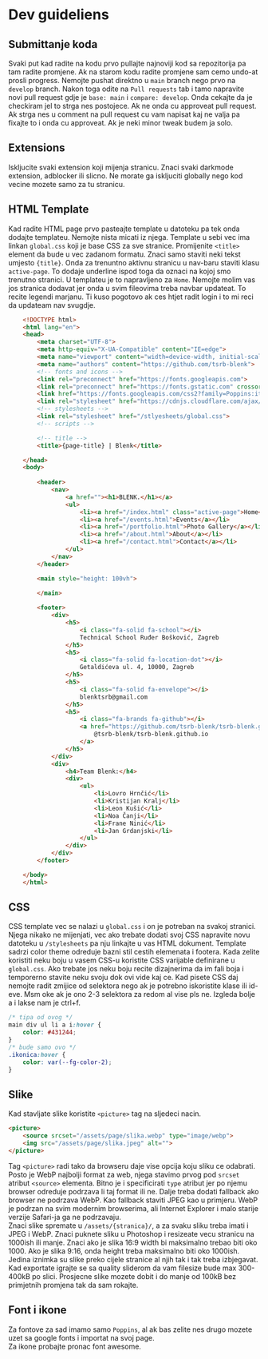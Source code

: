 # Dev guideliens

## Submittanje koda
Svaki put kad radite na kodu prvo pullajte najnoviji kod sa repozitorija pa tam radite promjene. Ak na starom kodu radite promjene sam cemo undo-at prosli progress. Nemojte pushat
direktno u `main` branch nego prvo na `develop` branch. Nakon toga odite na `Pull requests` tab i tamo napravite novi pull request gdje je `base: main` i `compare: develop`. Onda cekajte da je checkiram jel to strga nes postojece. Ak ne onda cu approveat pull request. Ak strga nes u comment na pull request cu vam napisat kaj ne valja pa fixajte to i onda cu approveat. Ak je neki minor tweak budem ja solo.

## Extensions
Iskljucite svaki extension koji mijenja stranicu. Znaci svaki darkmode extension, adblocker ili slicno. Ne morate ga iskljuciti globally nego kod vecine mozete samo za tu stranicu.

## HTML Template 
Kad radite HTML page prvo pasteajte template u datoteku pa tek onda dodajte templateu. Nemojte nista micati iz njega. Template u sebi vec ima linkan `global.css` koji je base CSS za sve stranice. Promijenite `<title>` element da bude u vec zadanom formatu. Znaci samo staviti neki tekst umjesto `{title}`. Onda za trenuntno aktivnu stranicu u nav-baru staviti klasu `active-page`. To dodaje underline ispod toga da oznaci na kojoj smo trenutno stranici. U templateu je to napravljeno za `Home`. Nemojte molim vas jos stranica dodavat jer onda u svim fileovima treba navbar updateat. To recite legendi marjanu. Ti kuso pogotovo ak ces htjet radit login i to mi reci da updateam nav svugdje.
```html
    <!DOCTYPE html>
    <html lang="en">
    <head>
        <meta charset="UTF-8">
        <meta http-equiv="X-UA-Compatible" content="IE=edge">
        <meta name="viewport" content="width=device-width, initial-scale=1.0">
        <meta name="authors" content="https://github.com/tsrb-blenk">
        <!-- fonts and icons -->
        <link rel="preconnect" href="https://fonts.googleapis.com">
        <link rel="preconnect" href="https://fonts.gstatic.com" crossorigin>
        <link href="https://fonts.googleapis.com/css2?family=Poppins:ital,wght@0,100;0,200;0,300;0,400;0,500;0,600;0,700;0,800;0,900;1,100;1,200;1,300;1,400;1,500;1,600;1,700;1,800;1,900&display=swap" rel="stylesheet">
        <link rel="stylesheet" href="https://cdnjs.cloudflare.com/ajax/libs/font-awesome/6.4.0/css/all.min.css" integrity="sha512-iecdLmaskl7CVkqkXNQ/ZH/XLlvWZOJyj7Yy7tcenmpD1ypASozpmT/E0iPtmFIB46ZmdtAc9eNBvH0H/ZpiBw==" crossorigin="anonymous" referrerpolicy="no-referrer" />
        <!-- stylesheets -->
        <link rel="stylesheet" href="/stlyesheets/global.css">
        <!-- scripts -->

        <!-- title -->
        <title>{page-title} | Blenk</title>

    </head>
    <body>
        
        <header>
            <nav>
                <a href=""><h1>BLENK.</h1></a>
                <ul>
                    <li><a href="/index.html" class="active-page">Home</a></li>
                    <li><a href="/events.html">Events</a></li>
                    <li><a href="/portfolio.html">Photo Gallery</a></li>
                    <li><a href="/about.html">About</a></li>
                    <li><a href="/contact.html">Contact</a></li>
                </ul>
            </nav>
        </header>

        <main style="height: 100vh">
            
        </main>

        <footer>
            <div>
                <h5>
                    <i class="fa-solid fa-school"></i>
                    Technical School Ruđer Bošković, Zagreb
                </h5>
                <h5>
                    <i class="fa-solid fa-location-dot"></i>
                    Getaldićeva ul. 4, 10000, Zagreb
                </h5>
                <h5>
                    <i class="fa-solid fa-envelope"></i>
                    blenktsrb@gmail.com
                </h5>
                <h5>
                    <i class="fa-brands fa-github"></i>
                    <a href="https://github.com/tsrb-blenk/tsrb-blenk.github.io" target="_blank">
                        @tsrb-blenk/tsrb-blenk.github.io
                    </a>
                </h5>
            </div>
            <div>
                <h4>Team Blenk:</h4>
                <div>
                    <ul>
                        <li>Lovro Hrnčić</li>
                        <li>Kristijan Kralj</li>
                        <li>Leon Kušić</li>
                        <li>Noa Čanji</li>
                        <li>Frane Ninić</li>
                        <li>Jan Grdanjski</li>
                    </ul>
                </div>
            </div>
        </footer>

    </body>
    </html>
```

## CSS
CSS template vec se nalazi u `global.css` i on je potreban na svakoj stranici. Njega nikako ne mijenjati, vec ako trebate dodati svoj CSS napravite novu datoteku u `/stylesheets` pa nju linkajte u vas HTML dokument. Template sadrzi color theme odreduje bazni stil cestih elemenata i footera. Kada zelite koristiti neku boju u vasem CSS-u koristite CSS varijable definirane u `global.css`. Ako trebate jos neku boju recite dizajnerima da im fali boja i temporerno stavite neku svoju dok ovi vide kaj ce. Kad pisete CSS daj nemojte radit zmijice od selektora nego ak je potrebno iskoristite klase ili id-eve. Msm oke ak je ono 2-3 selektora za redom al vise pls ne. Izgleda bolje a i lakse nam je ctrl+f.
```css
/* tipa od ovog */
main div ul li a i:hover {
    color: #431244;
}
/* bude samo ovo */
.ikonica:hover {
    color: var(--fg-color-2);
} 
```

## Slike
Kad stavljate slike koristite `<picture>` tag na sljedeci nacin.
```html
<picture>
    <source srcset="/assets/page/slika.webp" type="image/webp">
    <img src="/assets/page/slika.jpeg" alt="">
</picture>
```
Tag `<picture>` radi tako da browseru daje vise opcija koju sliku ce odabrati. Posto je WebP najbolji format za web, njega stavimo prvog pod `srcset` atribut `<source>` elementa. Bitno je i specificirati `type` atribut jer po njemu browser odreduje podrzava li taj format ili ne. Dalje treba dodati fallback ako browser ne podrzava WebP. Kao fallback staviti JPEG kao u primjeru. WebP je podrzan na svim modernim browserima, ali Internet Explorer i malo starije verzije Safari-ja ga ne podrzavaju.<br>
Znaci slike spremate u `/assets/{stranica}/`, a za svaku sliku treba imati i JPEG i WebP. Znaci puknete sliku u Photoshop i resizeate vecu stranicu na 1000ish ili manje. Znaci ako je slika 16:9 width bi maksimalno trebao biti oko 1000. Ako je slika 9:16, onda height treba maksimalno biti oko 1000ish. Jedina iznimka su slike preko cijele stranice al njih tak i tak treba izbjegavat. Kad exportate igrajte se sa quality sliderom da vam filesize bude max 300-400kB po slici. Prosjecne slike mozete dobit i do manje od 100kB bez primjetnih promjena tak da sam rokajte.


## Font i ikone
Za fontove za sad imamo samo `Poppins`, al ak bas zelite nes drugo mozete uzet sa google fonts i importat na svoj page.<br>
Za ikone probajte pronac font awesome.

